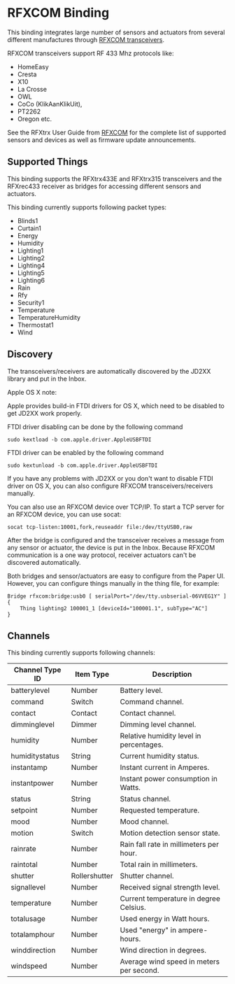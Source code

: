 # RFXCOM Binding

This binding integrates large number of sensors and actuators from several different manufactures through [RFXCOM transceivers](http://www.rfxcom.com).

RFXCOM transceivers support RF 433 Mhz protocols like: 
* HomeEasy 
* Cresta 
* X10 
* La Crosse
* OWL
* CoCo (KlikAanKlikUit), 
* PT2262
* Oregon etc.

See the RFXtrx User Guide from [RFXCOM](http://www.rfxcom.com) for the complete list of supported sensors and devices as well as firmware update announcements.


## Supported Things

This binding supports the RFXtrx433E and RFXtrx315 transceivers and the RFXrec433 receiver as bridges for accessing different sensors and actuators.

This binding currently supports following packet types:

* Blinds1
* Curtain1 
* Energy
* Humidity
* Lighting1
* Lighting2
* Lighting4
* Lighting5
* Lighting6
* Rain
* Rfy
* Security1
* Temperature
* TemperatureHumidity
* Thermostat1
* Wind


## Discovery

The transceivers/receivers are automatically discovered by the JD2XX library and put in the Inbox. 

Apple OS X note:

Apple provides build-in FTDI drivers for OS X, which need to be disabled to get JD2XX work properly.

FTDI driver disabling can be done by the following command

```
sudo kextload -b com.apple.driver.AppleUSBFTDI
```

FTDI driver can be enabled by the following command

```
sudo kextunload -b com.apple.driver.AppleUSBFTDI
```

If you have any problems with JD2XX or you don't want to disable FTDI driver on OS X, you can also configure RFXCOM transceivers/receivers manually.

You can also use an RFXCOM device over TCP/IP. To start a TCP server for an RFXCOM device, you can use socat:
```
socat tcp-listen:10001,fork,reuseaddr file:/dev/ttyUSB0,raw
``` 

After the bridge is configured and the transceiver receives a message from any sensor or actuator, the device is put in the Inbox. Because RFXCOM communication is a one way protocol, receiver actuators can't be discovered automatically.

Both bridges and sensor/actuators are easy to configure from the Paper UI. However, you can configure things manually in the thing file, for example:

```
Bridge rfxcom:bridge:usb0 [ serialPort="/dev/tty.usbserial-06VVEG1Y" ] {
    Thing lighting2 100001_1 [deviceId="100001.1", subType="AC"]
}
```

## Channels

This binding currently supports following channels:

| Channel Type ID | Item Type    | Description  |
|-----------------|------------------------|--------------|
| batterylevel | Number | Battery level. |
| command | Switch | Command channel. |
| contact | Contact | Contact channel. |
| dimminglevel | Dimmer | Dimming level channel. |
| humidity | Number | Relative humidity level in percentages. |
| humiditystatus | String | Current humidity status. |
| instantamp | Number | Instant current in Amperes. |
| instantpower | Number | Instant power consumption in Watts. |
| status | String | Status channel. |
| setpoint | Number | Requested temperature. |
| mood | Number | Mood channel. |
| motion | Switch | Motion detection sensor state. |
| rainrate | Number | Rain fall rate in millimeters per hour. |
| raintotal | Number | Total rain in millimeters. |
| shutter | Rollershutter | Shutter channel. |
| signallevel | Number | Received signal strength level. |
| temperature | Number | Current temperature in degree Celsius. |
| totalusage | Number | Used energy in Watt hours. |
| totalamphour | Number | Used "energy" in ampere-hours. |
| winddirection | Number | Wind direction in degrees. |
| windspeed | Number | Average wind speed in meters per second. |
